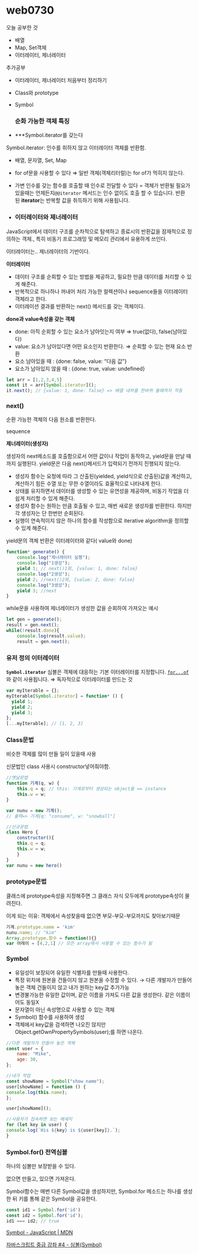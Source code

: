 # web0730

오늘 공부한 것
- 배열
- Map, Set객체
- 이터레이터, 제너레이터

추가공부
- 이터레이터, 제너레이터 처음부터 정리하기
- Class와 prototype
- Symbol







  ### 순화 가능한 객체 특징

- ***Symbol.iterator를 갖는다

Symbol.iterator: 인수를 취하지 않고 이터레이터 객체를 반환함.

- 배열, 문자열, Set, Map
- for of문을 사용할 수 있다 ⇒ 일반 객체(객체리터럴)는 for of가 먹히지 않는다.
- 가변 인수를 갖는 함수를 호출할 때 인수로 전달할 수 있다 = 객체가 반환될 필요가 있을때는 언제든지`@@iterator` 메서드는 인수 없이도 호출 할 수 있습니다. 반환된 **iterator**는 반복할 값을 취득하기 위해 사용됩니다.

- ### 이터레이터와 제너레이터

JavaScript에서 데이터 구조를 순차적으로 탐색하고 종료시의 반환값을 잠재적으로 정의하는 객체., 특히 비동기 프로그래밍 및 메모리 관리에서 유용하게 쓰인다. 

이터레이터는.. 제너레이터의 기반이다.

**이터레이터**

- 데이터 구조를 순회할 수 있는 방법을 제공하고, 필요한 만큼 데이터를 처리할 수 있게 해준다.
- 반복적으로 하나하나 꺼내어 처리 가능한 컬렉션이나 sequence들을 이터레이터 객체라고 한다.
- 이터레이션 결과를 반환하는 next() 메서드를 갖는 객체이다.

**done과 value속성을 갖는 객체**

- done: 아직 순회할 수 있는 요소가 남아잇는지 여부 ⇒ true(없다), false(남아있다)
- value: 요소가 남아있다면 어떤 요소인지 반환한다. ⇒ 순회할 수 있는 현재 요소 반환
- 요소 남아있을 때 : {done: false, value: “다음 값”}
- 요소가 남아있지 않을 때 : {done: true, value: undefined}

```jsx
let arr = [1,2,3,4,5]
const it = arr[Symbol.iterator]();
it.next(); // {value: 1, done: false} => 배열 내부를 한바퀴 돌때까지 작동
```

### next()

순환 가능한 객체의 다음 원소를 반환한다.

sequence

**제너레이터(생성자)**

생성자의 next메소드를 호출함으로서 어떤 값이나 작업이 동작하고,  yield문을 만날 때까지 실행된다. yield문은 다음 next()메서드가 입력되기 전까지 진행되지 않는다.

- 생성자 함수는 요청에 따라 그 산출된(yielded, yield식으로 산출된)값을 계산하고, 계산하기 힘든 수열 또는 무한 수열이라도 효율적으로 나타내게 한다.
- 상태를 유지하면서 데이터를 생성할 수 있는 유연성을 제공하며, 비동기 작업을 더 쉽게 처리할 수 있게 해준다.
- 생성자 함수는 원하는 만큼 호출될 수 있고, 매번 새로운 생성자를 반환한다. 하지만 각 생성자는 단 한번만 순회된다.
- 실행이 연속적이지 않은 하나의 함수를 작성함으로 iterative algorithm을 정의할 수 있게 해준다.

yield문의 객체 반환은 이터레이터와 같다( value와 done)

```jsx
function* generate() {
    console.log("제너레이터 실행");
    console.log("1생성");
    yield 1; // next()1회, {value: 1, done: false}
    console.log("2생성");
    yield 2; //next()2회, {value: 2, done: false}
    console.log("3생성");
    yield 3; //next
}
```

while문을 사용하여 제너레이터가 생성한 값을 순회하여 가져오는 예시

```jsx
let gen = generate();
result = gen.next();
while(!result.done){
	console.log(result.value);
	result = gen.next();
```

### 유저 정의 이터레이터

**`Symbol.iterator`** 심볼은 객체에 대응하는 기본 이터레이터를 지정합니다. [`for...of`](https://developer.mozilla.org/ko/docs/docs/Web/JavaScript/Reference/Statements/for...of)와 같이 사용됩니다. ⇒ 독자적으로 이터레이터를 만드는 것

```jsx
var myIterable = {};
myIterable[Symbol.iterator] = function* () {
  yield 1;
  yield 2;
  yield 3;
};
[...myIterable]; // [1, 2, 3]

```

### Class문법

비슷한 객체를 많이 만들 일이 있을때 사용

신문법인 class 사용시 constructor넣어줘야함.

```jsx
//옛날문법
function 기계(q, w) {
	this.q = q; // this: 기계로부터 생성되는 object들 == instance
	this.w = w;
}

var nunu = new 기계();
// 출력=> 기계{q: "consume", w: "snowball"]

//신규문법
class Hero {
	constructor(){
	this.q = q;
	this.w = w;
	}
}
var nunu = new hero()
```

### prototype문법

클래스에 prototype속성을 지정해주면 그 클래스 자식 모두에게 prototype속성이 물려진다.

이게 되는 이유: 객체에서 속성찾을때 없으면 부모-부모-부모까지도 찾아보기때문

```jsx
기계.prototype.name = 'kim'
nunu.name; // "kim"
Array.prototype.함수 = function(){}
var 어레이 = [4,2,1] // 모든 array에서 사용할 수 있는 함수가 됨
```



### Symbol

- 유일성이 보장되어 유일한 식별자를 만들때 사용한다.
- 특정 위치에 원본을 건들이지 않고 원본을 수정할 수 있다. → 다른 개발자가 만들어놓은 객체 건들이지 않고 내가 원하는 key값 추가가능
- 변경불가능한 유일한 값이며, 같은 이름을 가져도 다른 값을 생성한다. 같은 이름이어도 동일X
- 문자열이 아닌 속성명으로 사용할 수 있는 객체
- Symbol() 함수를 사용하여 생성
- 객체에서 key값을 검색하면 나오진 않지만 Object.getOwnPropertySymbols(user);를 하면 나온다.

```jsx
//다른 개발자가 만들어 놓은 객체
const user = {
	name: "Mike",
	age: 30,
};

//내가 작업
const showName = Symbol("show name");
user[showName] = function () {
console.log(this.name);
};

user[showName]();

//사용자가 접속하면 보는 메세지
for (let key in user) {
console.log(`His ${key} is ${user[key]}.`);
}

```

### Symbol.for() 전역심볼

하나의 심볼만 보장받을 수 있다.

없으면 만들고, 있으면 가져온다.

Symbol함수는 매번 다른 Symbol값을 생성하지만, Symbol.for 메소드는 하나를 생성한 뒤 키를 통해 같은 Symbol을 공유한다.

```jsx
const id1 = Symbol.for('id')
const id2 = Symbol.for('id');
id1 === id2; // true
```

[Symbol - JavaScript | MDN](https://developer.mozilla.org/ko/docs/Web/JavaScript/Reference/Global_Objects/Symbol)

[자바스크립트 중급 강좌 #4 - 심볼(Symbol)](https://youtu.be/E9uCNn6BaGQ?feature=shared)
